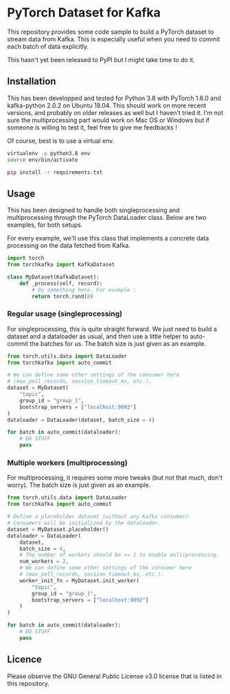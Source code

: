 # PyTorch Dataset for Kafka

This repository provides some code sample to build a PyTorch dataset to stream data from Kafka. This is especially useful when you need to commit each batch of data explicitly.

This hasn't yet been released to PyPI but I might take time to do it.

## Installation

This has been developped and tested for Python 3.8 with PyTorch 1.6.0 and kafka-python 2.0.2 on Ubuntu 18.04. This should work on more recent versions, and probably on older releases as well but I haven't tried it. I'm not sure the multiprocessing part would work on Mac OS or Windows but if someone is willing to test it, feel free to give me feedbacks !

Of course, best is to use a virtual env.

```bash
virtualenv -p python3.8 env
source env/bin/activate

pip install -r requirements.txt
```

## Usage

This has been designed to handle both singleprocessing and multiprocessing through the PyTorch DataLoader class. Below are two examples, for both setups.

For every example, we'll use this class that implements a concrete data processing on the data fetched from Kafka.

```python
import torch
from torchkafka import KafkaDataset

class MyDataset(KafkaDataset):
    def _process(self, record):
        # Do something here. For example :
        return torch.rand(8)
```

### Regular usage (singleprocessing)

For singleprocessing, this is quite straight forward. We just need to build a dataset and a dataloader as usual, and then use a little helper to auto-commit the batches for us. The batch size is just given as an example.

```python
from torch.utils.data import DataLoader
from torchkafka import auto_commit

# We can define some other settings of the consumer here
# (max_poll_records, session_timeout_ms, etc.).
dataset = MyDataset(
    "topic",
    group_id = "group_1",
    bootstrap_servers = ["localhost:9092"]
)
dataloader = DataLoader(dataset, batch_size = 4)

for batch in auto_commit(dataloader):
    # DO STUFF
    pass
```

### Multiple workers (multiprocessing)

For multiprocessing, it requires some more tweaks (but not that much, don't worry). The batch size is just given as an example.

```python
from torch.utils.data import DataLoader
from torchkafka import auto_commit

# Define a placeholder dataset (without any Kafka consumer).
# Consumers will be initialized by the dataloader.
dataset = MyDataset.placeholder()
dataloader = DataLoader(
    dataset,
    batch_size = 4,
    # The number of workers should be >= 1 to enable multiprocessing.
    num_workers = 2,
    # We can define some other settings of the consumer here
    # (max_poll_records, session_timeout_ms, etc.).
    worker_init_fn = MyDataset.init_worker(
        "topic",
        group_id = "group_1",
        bootstrap_servers = ["localhost:9092"]
    )
)

for batch in auto_commit(dataloader):
    # DO STUFF
    pass
```

## Licence

Please observe the GNU General Public License v3.0 license that is listed in this repository.
